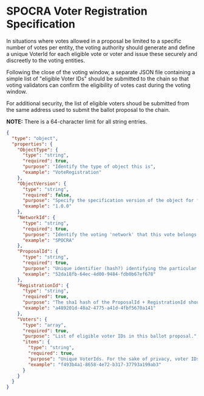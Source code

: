 # SPOCRA Voter Registration Specification
In situations where votes allowed in a proposal be limited to a specific number of votes per entity, the
voting authority should generate and define a unique VoterId for each eligible vote or voter and issue these
securely and discreetly to the voting entities.

Following the close of the voting window, a separate JSON file containing a simple list of "eligible Voter IDs"
should be submitted to the chain so that voting validators can confirm the eligibility of votes cast during the
voting window.

For additional security, the list of eligible voters shoud be submitted from the same address used to submit the
ballot proposal to the chain.

**NOTE:** There is a 64-character limit for all string entries.

```json
{
  "type": "object",
  "properties": {
    "ObjectType": {
      "type": "string",
      "required": true,
      "purpose": "Identify the type of object this is",
      "example": "VoteRegistration"
    },
    "ObjectVersion": {
      "type": "string",
      "required": false,
      "purpose": "Specify the specification version of the object for future reference and parsing",
      "example": "1.0.0"
    },
    "NetworkId": {
      "type": "string",
      "required": true,
      "purpose": "Identify the voting 'network' that this vote belongs to",
      "example": "SPOCRA"
    },
    "ProposalId": {
      "type": "string",
      "required": true,
      "purpose": "Unique identifier (hash?) identifying the particular proposal this vote is for",
      "example": "52da18fb-64ec-4d00-9484-fdb0b67ef678"
    },
    "RegistrationId": {
      "type": "string",
      "required": true,
      "purpose": "The sha1 hash of the ProposalId + RegistrationId should equal the value of the VoterHash submitted in the proposal",
      "example": "a489201d-48a2-4775-a41d-4fbf5670a141"
    },
    "Voters": {
      "type": "array",
      "required": true,
      "purpose": "List of eligible voter IDs in this ballot proposal.",
      "items": {
        "type": "string",
        "required": true,
        "purpose": "Unique VoterIds. For the sake of privacy, voter IDs should never contain sensitive or identifying information",
        "example": "f493b4a1-8658-4e72-b317-37793a199ab3"
      }
    }
  }
}
```